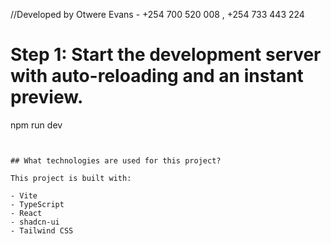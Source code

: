 
//Developed by Otwere Evans - +254 700 520 008 , +254 733 443 224
# Step 1: Start the development server with auto-reloading and an instant preview.
npm run dev
```


## What technologies are used for this project?

This project is built with:

- Vite
- TypeScript
- React
- shadcn-ui
- Tailwind CSS

